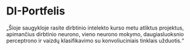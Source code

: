 # DI-Portfelis
„Šioje saugykloje rasite dirbtinio intelekto kurso metu atliktus projektus, apimančius dirbtinio neurono, vieno neurono mokymo, daugiasluoksnio perceptrono ir vaizdų klasifikavimo su konvoliuciniais tinklais užduotis.“
